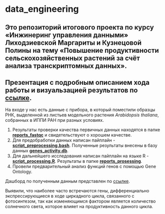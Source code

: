 # data_engineering
## Это репозиторий итогового проекта по курсу «Инжинеринг управления данными» Лиходзиевской Маргариты и Кузнецовой Полины на тему «Повышение продуктивности сельскохозяйственных растений за счёт анализа транскриптомных данных».
## Презентация с подробным описанием хода работы и визуальзацией результатов по [ссылке](https://docs.google.com/presentation/d/1WZt6jD-K0fF-tKCVHfnt9IXpx8MOaQhQlHbGA_BlH08/edit#slide=id.p).
На входе у нас есть данные с прибора, в который поместили образцы РНК, выделенной из листьев модельного растения _Arabidopsis thaliana_, собранных в ИППИ РАН при разных условиях.
1. Результаты проверки качества первичных данных находятся в папке [**reports_fastqc**](https://github.com/k13polina/data_engineering/tree/main/reports_fastqc) и свидетельствуют о хорошем качестве.
2. Для предобработки данных написан пайплайн - [__script_preprocessing.bash__](https://github.com/k13polina/data_engineering/blob/main/script_preprocessing.bash). Полученные результаты внесены в базу данных [__genes_activity.db__](https://github.com/k13polina/data_engineering/blob/main/genes_activity.db).
3. Для дальнейшего исследования написан пайплайн на языке R - [__script_processing.R__](https://github.com/k13polina/data_engineering/blob/main/script_processing.R). Результаты в папке [**reports_prosessing**](https://github.com/k13polina/data_engineering/tree/main/reports_prosessing).
4. Провели предварительный анализ функций генов с помощью Gene Ontology. 

Дашборд по полученным данным представлен по [ссылке](https://datalens.yandex/xorku7gnnwuaj).

Выявили, что наиболее часто встречаются гены, дифференциально экспрессирующиеся в ходе циркадного цикла, связанного с фотосинтезом, так как изменяющимся фактором является количество солнечного света, которое влияет на продуктивность данного цикла.
